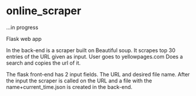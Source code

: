 # online_scraper
...in progress

Flask web app

In the back-end is a scraper built on Beautiful soup.
It scrapes top 30 entries of the URL given as input.
User goes to yellowpages.com Does a search and copies the url of it.

The flask front-end has 2 input fields. The URL and desired file name.
After the input the scraper is called on the URL and a file with the name+current_time.json is created in the back-end.
